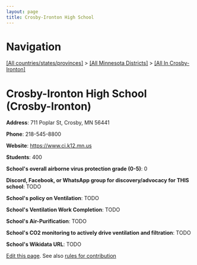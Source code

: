 ```yaml
---
layout: page
title: Crosby-Ironton High School
---
```

# Navigation

[[All countries/states/provinces]](../../..) > [[All Minnesota Districts]](../..) > [[All In Crosby-Ironton]](..)

# Crosby-Ironton High School (Crosby-Ironton)

**Address**: 711 Poplar St, Crosby, MN 56441

**Phone**: 218-545-8800

**Website**: <https://www.ci.k12.mn.us>

**Students**: 400

**School's overall airborne virus protection grade (0-5)**: 0

**Discord, Facebook, or WhatsApp group for discovery/advocacy for THIS school**: TODO

**School's policy on Ventilation**: TODO

**School's Ventilation Work Completion**: TODO

**School's Air-Purification**: TODO

**School's CO2 monitoring to actively drive ventilation and filtration**: TODO

**School's Wikidata URL**: TODO


[Edit this page](https://github.com/ventilate-schools/MN/edit/main/./Crosby-Ironton/Crosby-Ironton_High_School.md). See also [rules for contribution](../../../contribution-rules/)